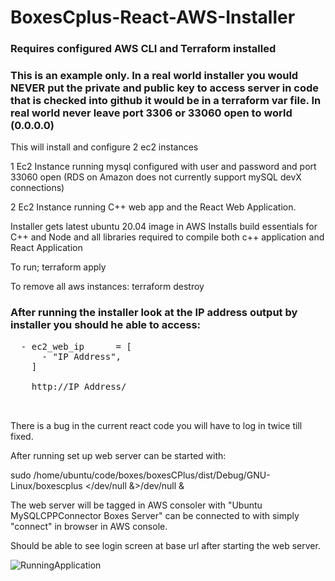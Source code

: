 # BoxesCplus-React-AWS-Installer

### Requires configured AWS CLI and Terraform installed

### This is an example only. In a real world installer you would NEVER put the private and public key to access server in code that is checked into github it would be in a terraform var file. In real world never leave port 3306 or 33060 open to world (0.0.0.0)

This will install and configure 2 ec2 instances

1 Ec2 Instance running mysql configured with user and password and port 33060 open (RDS on Amazon does not currently support mySQL devX connections)

2 Ec2 Instance running C++ web app and the React Web Application.

Installer gets latest ubuntu 20.04 image in AWS 
Installs build essentials for C++ and Node and all libraries required to compile both c++ application and React Application

To run;  terraform apply

To remove all aws instances: terraform destroy

### After running the installer look at the IP address output by installer you should he able to access:
<pre>
  - ec2_web_ip      = [
      - "IP Address",
    ] 
    
    http://IP Address/
    
    </pre>

There is a bug in the current react code you will have to log in twice till fixed.

After running set up web server can be started with:

sudo /home/ubuntu/code/boxes/boxesCPlus/dist/Debug/GNU-Linux/boxescplus </dev/null &>/dev/null & 

The web server will be tagged in AWS consoler with "Ubuntu MySQLCPPConnector Boxes Server" can be connected to with simply "connect" in browser in AWS console.

Should be able to see login screen at base url after starting the web server.


![RunningApplication](https://user-images.githubusercontent.com/3844301/174111335-f4437aca-fbb1-4ea2-959c-a0bf2da9b0b4.png)
